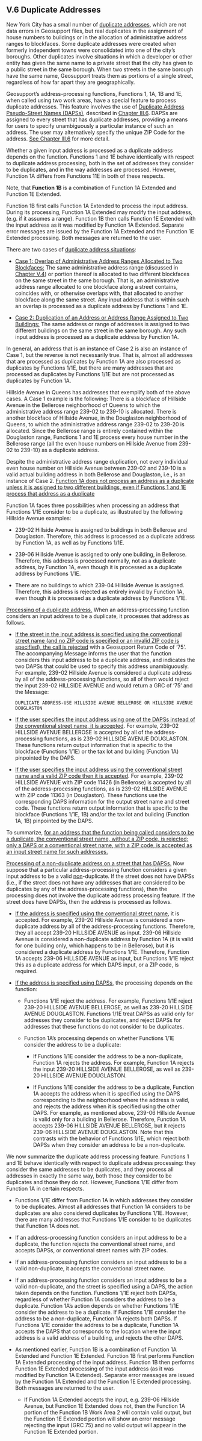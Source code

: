 <h2>V.6 Duplicate Addresses</h2>  

New York City has a small number of <u>duplicate addresses</u>, which are not data errors in Geosupport files, but real duplicates in the assignment of house numbers to buildings or in the allocation of administrative address ranges to blockfaces.  Some duplicate addresses were created when formerly independent towns were consolidated into one of the city’s boroughs.  Other duplicates involve situations in which a developer or other entity has given the same name to a private street that the city has given to a public street in the same borough.  When two streets in the same borough have the same name, Geosupport treats them as portions of a single street, regardless of how far apart they are geographically.  

Geosupport’s address-processing functions, Functions 1, 1A, 1B and 1E, when called using two work areas, have a special feature to process duplicate addresses.  This feature involves the use of <u>Duplicate Address Pseudo-Street Names (DAPSs)</u>, described in [Chapter III.6](/chapters/chapterIII/section06/).  DAPSs are assigned to every street that has duplicate addresses, providing a means for users to specify unambiguously a particular instance of such an address.  The user may alternatively specify the unique ZIP Code for the address.  [See Chapter III.6](/chapters/chapterIII/section06/) for more detail.  

Whether a given input address is processed as a duplicate address depends on the function.  Functions 1 and 1E behave identically with respect to duplicate address processing, both in the set of addresses they consider to be duplicates, and in the way addresses are processed.  However, Function 1A differs from Functions 11E in both of these respects.  

Note, that **Function 1B** is a combination of Function 1A Extended and Function 1E Extended.  

Function 1B first calls Function 1A Extended to process the input address.  During its processing, Function 1A Extended may modify the input address, (e.g. if it assumes a range).  Function 1B then calls Function 1E Extended with the input  address as it was modified by Function 1A Extended.  Separate error messages are issued by the Function 1A Extended and the Function 1E Extended processing.  Both messages are returned to the user.  

There are two cases of <u>duplicate address situations</u>:  
* <u>Case 1:  Overlap of Administrative Address Ranges Allocated to Two Blockfaces:</u> The same administrative address range (discussed in [Chapter V.4](/chapters/chapterV/section04/)) or portion thereof is allocated to two different blockfaces on the same street in the same borough.  That is, an administrative address range allocated to one blockface along a street contains, coincides with, or otherwise overlaps with, that allocated to another blockface along the same street.  Any input address that is within such an overlap is processed as a duplicate address by Functions 1 and 1E.  

* <u>Case 2:  Duplication of an Address or Address Range Assigned to Two Buildings:</u> The same address or range of addresses is assigned to two different buildings on the same street in the same borough.  Any such input address is processed as a duplicate address by Function 1A.  

In general, an address that is an instance of Case 2 is also an instance of Case 1, but the reverse is not necessarily true.  That is, almost all addresses that are processed as duplicates by Function 1A are also processed as duplicates by Functions 1/1E, but there are many addresses that are processed as duplicates by Functions 1/1E but are not processed as duplicates by Function 1A.  

Hillside Avenue in Queens has addresses that exemplify both of the above cases.  A Case 1 example is the following:  There is a blockface of Hillside Avenue in the Bellerose neighborhood of Queens to which the administrative address range 239-02 to 239-10 is allocated.  There is another blockface of Hillside Avenue, in the Douglaston neighborhood of Queens, to which the administrative address range 239-02 to 239-20 is allocated.  Since the Bellerose range is entirely contained within the Douglaston range, Functions 1 and 1E process every house number in the Bellerose range (all the even house numbers on Hillside Avenue from 239-02 to 239-10) as a duplicate address.  

Despite the administrative address range duplication, not every individual even house number on Hillside Avenue between 239-02 and 239-10 is a valid actual building address in both Bellerose and Douglaston, i.e., is an instance of Case 2.  <u>Function 1A does not process an address as a duplicate unless it is assigned to two different buildings, even if Functions 1 and 1E process that address as a duplicate</u>  

Function 1A faces three possibilities when processing an address that Functions 1/1E consider to be a duplicate, as illustrated by the following Hillside Avenue examples:  

* 239-02 Hillside Avenue is assigned to buildings in both Bellerose and Douglaston.  Therefore, this address is processed as a duplicate address by Function 1A, as well as by Functions 1/1E.  

* 239-06 Hillside Avenue is assigned to only one building, in Bellerose.  Therefore, this address is processed normally, not as a duplicate address, by Function 1A, even though it is processed as a duplicate address by Functions 1/1E.  

* There are no buildings to which 239-04 Hillside Avenue is assigned.  Therefore, this address is rejected as entirely invalid by Function 1A, even though it is processed as a duplicate address by Functions 1/1E.  

<u>Processing of a duplicate address.</u> When an address-processing function considers an input address to be a duplicate, it processes that address as follows.  

* <u>If the street in the input address is specified using the conventional street name (and no ZIP code is specified or an invalid ZIP code is specified), the call is rejected</u> with a Geosupport Return Code of ‘75’.  The accompanying Message informs the user that the function considers this input address to be a duplicate address, and indicates the two DAPSs that could be used to specify this address unambiguously.  For example, 239-02 Hillside Avenue is considered a duplicate address by all of the address-processing functions, so all of them would reject the input 239-02 HILLSIDE AVENUE and would return a GRC of ‘75’ and the Message:  

      DUPLICATE ADDRESS-USE HILLSIDE AVENUE BELLEROSE OR HILLSIDE AVENUE DOUGLASTON   

* <u>If the user specifies the input address using one of the DAPSs instead of the conventional street name, it is accepted</u>. For example, 239-02 HILLSIDE AVENUE BELLEROSE is accepted by all of the address-processing functions, as is 239-02 HILLSIDE AVENUE DOUGLASTON.  These functions return output information that is specific to the blockface (Functions 1/1E) or the tax lot and building (Function 1A) pinpointed by the DAPS.  

* <u>If the user specifies the input address using the conventional street name and a valid ZIP code then it is accepted</u>. For example, 239-02 HILLSIDE AVENUE with ZIP code 11426 (in Bellerose) is accepted by all of the address-processing functions, as is 239-02 HILLSIDE AVENUE with ZIP code 11363 (in Douglaston).  These functions use the corresponding DAPS information for the output street name and street code.  These functions return output information that is specific to the blockface (Functions 1/1E, 1B) and/or the tax lot and building (Function 1A, 1B) pinpointed by the DAPS.  

To summarize, <u>for an address that the function being called considers to be a duplicate, the conventional street name, without a ZIP code, is rejected;  only a DAPS or a conventional street name, with a ZIP code, is accepted as an input street name for such addresses.</u>  

<u>Processing of a non-duplicate address on a street that has DAPSs.</u> Now suppose that a particular address-processing function considers a given input address to be a valid <u>non</u>-duplicate. If the street does not have DAPSs (i.e., if the street does not have any addresses that are considered to be duplicates by any of the address-processing functions), then the processing does not involve the duplicate address processing feature.  If the street does have DAPSs, then the address is processed as follows.  

* <u>If the address is specified using the conventional street name</u>, it is accepted.  For example,  239-20 Hillside Avenue is considered a non-duplicate address by all of the address-processing functions.  Therefore, they all accept 239-20 HILLSIDE AVENUE as input.  239-06 Hillside Avenue is considered a non-duplicate address by Function 1A (it is valid for one building only, which happens to be in Bellerose), but it is considered a duplicate address by Functions 1/1E.  Therefore, Function 1A accepts 239-06 HILLSIDE AVENUE as input, but Functions 1/1E reject this as a duplicate address for which DAPS input, or a ZIP code, is required.  

* <u>If the address is specified using DAPSs</u>, the processing depends on the function:  

    * Functions 1/1E reject the address.  For example, Functions 1/1E reject 239-20 HILLSIDE AVENUE BELLEROSE, as well as 239-20 HILLSIDE AVENUE DOUGLASTON.  Functions 1/1E treat DAPSs as valid only for addresses they consider to be duplicates, and reject DAPSs for addresses that these functions do not consider to be duplicates.  

    * Function 1A’s processing depends on whether Functions 1/1E consider the address to be a duplicate:  

        * If Functions 1/1E consider the address to be a non-duplicate, Function 1A rejects the address.  For example, Function 1A rejects the input 239-20 HILLSIDE AVENUE BELLEROSE, as well as 239-20 HILLSIDE AVENUE DOUGLASTON.  

        * If Functions 1/1E consider the address to be a duplicate, Function 1A accepts the address when it is specified using the DAPS corresponding to the neighborhood where the address is valid, and rejects the address when it is specified using the other DAPS.  For example, as mentioned above, 239-06 Hillside Avenue is valid only for a building in Bellerose.  Therefore, Function 1A accepts 239-06 HILLSIDE AVENUE BELLEROSE, but it rejects 239-06 HILLSIDE AVENUE DOUGLASTON.  Note that this contrasts with the behavior of Functions 1/1E, which reject both DAPSs when they consider an address to be a non-duplicate.  

We now summarize the duplicate address processing feature.  Functions 1 and 1E behave identically with respect to duplicate address processing:  they consider the same addresses to be duplicates, and they process all addresses in exactly the same way, both those they consider to be duplicates and those they do not.  However, Functions 1/1E differ from Function 1A in certain respects.  

* Functions 1/1E differ from Function 1A in which addresses they consider to be duplicates.  Almost all addresses that Function 1A considers to be duplicates are also considered duplicates by Functions 1/1E.  However, there are many addresses that Functions 1/1E consider to be duplicates that Function 1A does not.  

* If an address-processing function considers an input address to be a duplicate, the function rejects the conventional street name, and accepts DAPSs, or conventional street names with ZIP codes.  

* If an address-processing function considers an input address to be a valid non-duplicate, it accepts the conventional street name.  

* If an address-processing function considers an input address to be a valid non-duplicate, and the street is specified using a DAPS, the action taken depends on the function.  Functions 1/1E reject both DAPSs, regardless of whether Function 1A considers the address to be a duplicate.  Function 1A’s action depends on whether Functions 1/1E consider the address to be a duplicate.  If Functions 1/1E consider the address to be a non-duplicate, Function 1A rejects both DAPSs.  If Functions 1/1E consider the address to be a duplicate, Function 1A accepts the DAPS that corresponds to the location where the input address is a valid address of a building, and rejects the other DAPS.  

* As mentioned earlier, Function 1B is a combination of Function 1A Extended and Function 1E Extended.  Function 1B first performs Function 1A Extended processing of  the input address.    Function 1B then performs Function 1E Extended processing of the input  address (as it was modified by Function 1A Extended).  Separate error messages are issued by the Function 1A Extended and the Function 1E Extended processing.  Both messages are returned to the user.  

    * If Function 1A Extended accepts the input, e.g. 239-06 Hillside Avenue, but Function 1E Extended does not, then  the Function 1A portion of the Function 1B Work Area 2 will contain valid output, but the Function 1E Extended portion will show an error message rejecting the input (GRC 75) and no valid output will appear in the Function 1E Extended portion.

<br/>
